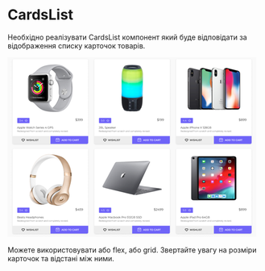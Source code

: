 # CardsList

Необхідно реалізувати CardsList компонент 
який буде відповідати за відображення списку карточок товарів.

![preview](preview.png)

Можете використовувати або flex, або grid.
Звертайте увагу на розміри карточок та відстані між ними.
